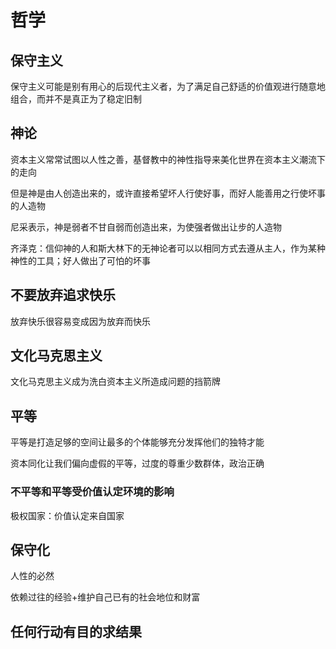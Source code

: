 # 哲学

## 保守主义

保守主义可能是别有用心的后现代主义者，为了满足自己舒适的价值观进行随意地组合，而并不是真正为了稳定旧制

## 神论

资本主义常常试图以人性之善，基督教中的神性指导来美化世界在资本主义潮流下的走向

但是神是由人创造出来的，或许直接希望坏人行使好事，而好人能善用之行使坏事的人造物

尼采表示，神是弱者不甘自弱而创造出来，为使强者做出让步的人造物

齐泽克：信仰神的人和斯大林下的无神论者可以以相同方式去遵从主人，作为某种神性的工具；好人做出了可怕的坏事

## 不要放弃追求快乐

放弃快乐很容易变成因为放弃而快乐

## 文化马克思主义

文化马克思主义成为洗白资本主义所造成问题的挡箭牌

## 平等

平等是打造足够的空间让最多的个体能够充分发挥他们的独特才能

资本同化让我们偏向虚假的平等，过度的尊重少数群体，政治正确

### 不平等和平等受价值认定环境的影响

极权国家：价值认定来自国家

## 保守化

人性的必然

依赖过往的经验+维护自己已有的社会地位和财富

## 任何行动有目的求结果
